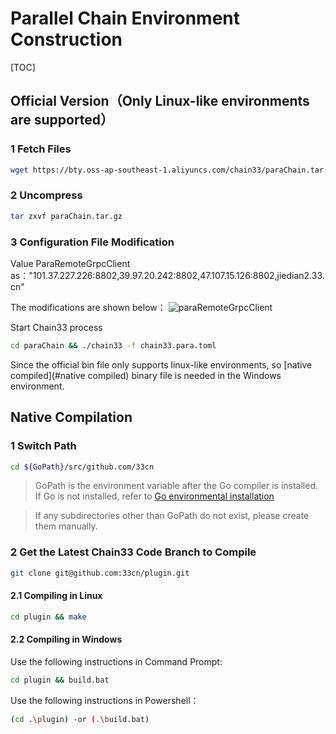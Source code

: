 # Parallel Chain Environment Construction

[TOC]

## Official Version（Only Linux-like environments are supported）
### 1 Fetch Files
```bash 
wget https://bty.oss-ap-southeast-1.aliyuncs.com/chain33/paraChain.tar.gz
```

### 2 Uncompress
```bash
tar zxvf paraChain.tar.gz
```

### 3 Configuration File Modification

Value ParaRemoteGrpcClient as："101.37.227.226:8802,39.97.20.242:8802,47.107.15.126:8802,jiedian2.33.cn"


The modifications are shown below：
![paraRemoteGrpcClient](https://public.33.cn/web/storage/upload/20190718/4b0828fecc5b4604c1cab783468269e6.png "paraRemoteGrpcClient")


Start Chain33 process
```bash
cd paraChain && ./chain33 -f chain33.para.toml
```

Since the official bin file only supports linux-like environments, so [native compiled](#native compiled) binary file is needed in the Windows environment.

## Native Compilation
### 1 Switch Path

```bash
cd ${GoPath}/src/github.com/33cn
```

>GoPath is the environment variable after the Go compiler is installed. If Go is not installed, refer to [Go environmental installation](https://chain.33.cn/document/81#1.1%20Go%20%E7%8E%AF%E5%A2%83%E5%AE%89%E8%A3%85)

>If any subdirectories other than GoPath do not exist, please create them manually.

### 2 Get the Latest Chain33 Code Branch to Compile
```bash
git clone git@github.com:33cn/plugin.git
```
#### 2.1 Compiling in Linux
```bash
cd plugin && make
```
#### 2.2 Compiling in Windows
Use the following instructions in Command Prompt:

```bash
cd plugin && build.bat
```

Use the following instructions in Powershell：

```bash
(cd .\plugin) -or (.\build.bat)
```

